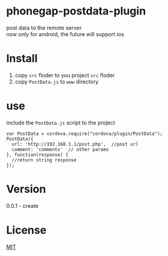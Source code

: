 phonegap-postdata-plugin
========================

post data to the remote server  
now only for android, the future will support ios  

Install
=======
1.  copy `src` floder to you project `src` floder
1.  copy `PostData.js` to `www` directory

use
===
include the `PostData.js` script to the project  
  
    var PostData = cordova.require("cordova/plugin/PostData");
    PostData({
      url: 'http://192.168.1.1/post.php',  //post url
      comment: 'comments'  // other params
    }, function(response) {
      //return string response
    });

Version
=======
0.0.1 - create


License
=======

[MIT](http://opensource.org/licenses/MIT)
